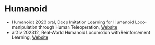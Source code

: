 # Humanoid
- Humanoids 2023 oral, Deep Imitation Learning for Humanoid Loco-manipulation through Human Teleoperation, [Website](https://ut-austin-rpl.github.io/TRILL/)
- arXiv 2023.12, Real-World Humanoid Locomotion with Reinforcement Learning, [Website](https://learning-humanoid-locomotion.github.io/)
